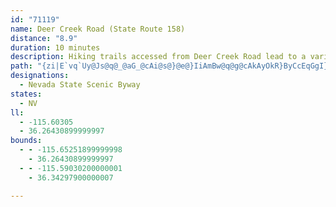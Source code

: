 ```yaml
---
id: "71119"
name: Deer Creek Road (State Route 158)
distance: "8.9"
duration: 10 minutes
description: Hiking trails accessed from Deer Creek Road lead to a variety of attractions including a grove of ancient bristlecone pine trees, which are among the world’s oldest living things. Summertime temperatures run at least 20 degrees cooler than in Las Vegas, which makes it great for an outing.
path: "{zi|E`vq`Uy@Js@q@_@aG_@cAi@s@}@e@}IiAmBw@q@g@cAkAyOkR}ByCcEqGgI}NgB_CuBaAeEkAuASsA?g`@rFsCl@uCdAkB~@aK|H_D|C}@nAcBdE_D|My@rBcA~A_AbAcAt@kGjC_An@sAtAwIbNcAnA{@x@iA|@}ElBsCjByBrC{A|Do@nA{A~AsAh@i@JsCD_CXsBdAgBtAoAj@gAHuAWo@_@oAsBYmBXaH}@wFOiEUkBWy@aCoEUkAGsABkCGyA_@aBUg@u@_AyB_AsBFs@Xo@j@y@vAmCdJ_@~AYjBC`Cp@rONrAx@hDNpADxA]dCoBtFm@fDe@~Fe@`D}@vCuBtDmCxCsBfDeA`D}CbO_ApBwB~Ay@ZiBJiC[kDkA{WmHmAKcCH}Bt@}@p@aA~@iBlCyAdAoK`DsDrA}CxBcDxCmErHcDnD}GlGoP|My@\\oAFc@A_AWy@g@wC{DaA_AaBSsAXk@Xc@`@e@r@YdASrAyA~L[hBm@jBo@dAu@r@qClB_A~@k@~ASlAm@nGa@dBaBjCkBtA}@|@i@dA[tB?zBTdArBjFd@zB\\jDd@`CbCrJl@tDCdEYlCOZIfDLhBTx@tAtB\\dADl@E^_@~@MJ"
designations:
  - Nevada State Scenic Byway
states:
  - NV
ll:
  - -115.60305
  - 36.26430899999997
bounds:
  - - -115.65251899999998
    - 36.26430899999997
  - - -115.59030200000001
    - 36.34297900000007

---
```


